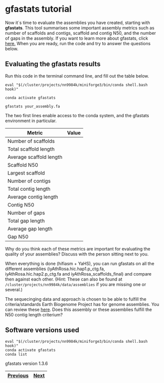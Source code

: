 # gfastats tutorial

Now it´s time to evaluate the assemblies you have created, starting with **gfastats**. This tool summarises some important assembly metrics such as number of scaffolds and contigs, scaffold and contig N50, and the number of gaps in the assembly. If you want to learn more about gfastats, click [here.](https://github.com/vgl-hub/gfastats) When you are ready, run the code and try to answer the questions below.

## Evaluating the gfastats results

Run this code in the terminal command line, and fill out the table below.

```
eval "$(/cluster/projects/nn9984k/miniforge3/bin/conda shell.bash hook)" 

conda activate gfastats

gfastats your_assembly.fa
```
The two first lines enable access to the conda system, and the gfastats environment in particular. 


Metric | Value
-------|-------
Number of scaffolds |
Total scaffold length |
Average scaffold length |
Scaffold N50 |
Largest scaffold |
Number of contigs |
Total contig length |
Average contig length |
Contig N50 |
Number of gaps |
Total gap length | 
Average gap length |
Gap N50 |


Why do you think each of these metrics are important for evaluating the quality of your assemblies? Discuss with the person sitting next to you.

When everything is done (hifiasm + YaHS), you can run gfastats on all the different assemblies (iyAthRosa.hic.hap1.p_ctg.fa, iyAthRosa.hic.hap2.p_ctg.fa and iyAthRosa_scaffolds_final) and compare then against each other. (Hint: These can also be found at `/cluster/projects/nn9984k/data/assemblies` if you are missing one or several.) 

The sequecinging data and approach is chosen to be able to fulfill the criteria/standards Earth Biogenome Project has for genome assemblies. You can review these [here](https://www.earthbiogenome.org/assembly-standards). Does this assembly or these assemblies fulfill the N50 contig length criterium?

## Software versions used
```
eval "$(/cluster/projects/nn9984k/miniforge3/bin/conda shell.bash hook)" 
conda activate gfastats
conda list
```
gfastats version 1.3.6

|[Previous](https://github.com/ebp-nor/workshop-2024/blob/main/day1_genome_assembly/05_YaHS.md)|[Next](https://github.com/ebp-nor/workshop-2024/blob/main/day1_genome_assembly/07_BUSCO.md)|
|---|---|
